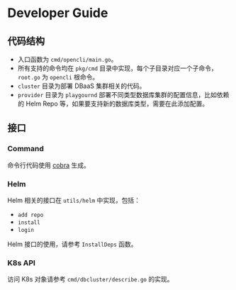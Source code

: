 # Developer Guide

## 代码结构

* 入口函数为 `cmd/opencli/main.go`。
* 所有支持的命令均在 `pkg/cmd` 目录中实现，每个子目录对应一个子命令，`root.go` 为 `opencli` 根命令。
* `cluster` 目录为部署 DBaaS 集群相关的代码。
* `provider` 目录为 `playgournd` 部署不同类型数据库集群的配置信息，比如依赖的 Helm Repo 等，如果要支持新的数据库类型，需要在此添加配置。

## 接口
### Command
命令行代码使用 [cobra](https://github.com/spf13/cobra) 生成。

### Helm
Helm 相关的接口在 `utils/helm` 中实现，包括：
  * `add repo`
  * `install`
  * `login`

Helm 接口的使用，请参考 `InstallDeps` 函数。

### K8s API
访问 K8s 对象请参考 `cmd/dbcluster/describe.go` 的实现。